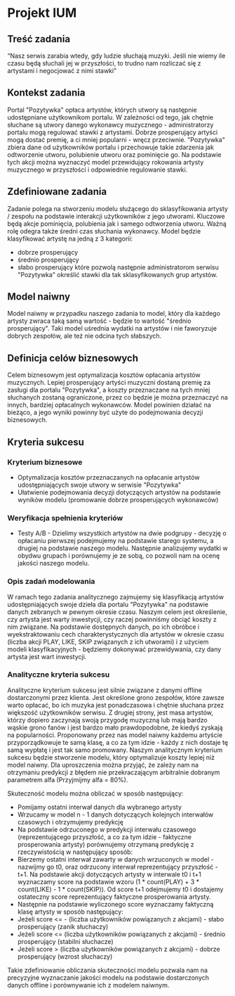 # Projekt IUM

## Treść zadania

“Nasz serwis zarabia wtedy, gdy ludzie słuchają muzyki. Jeśli nie wiemy ile czasu będą słuchali jej w przyszłości, to trudno nam rozliczać się z artystami i negocjować z nimi stawki”

## Kontekst zadania

Portal "Pozytywka" opłaca artystów, których utwory są następnie udostępniane użytkownikom portalu. W zależności od tego, jak chętnie słuchane są utwory danego wykonawcy muzycznego - administratorzy portalu mogą regulować stawki z artystami. Dobrze prosperujący artyści mogą dostać premię, a ci mniej popularni - wręcz przeciwnie. "Pozytywka" zbiera dane od użytkowników portalu i przechowuje takie zdarzenia jak odtworzenie utworu, polubienie utworu oraz pominięcie go. Na podstawie tych akcji można wyznaczyć model przewidujący rokowania artysty muzycznego w przyszłości i odpowiednie regulowanie stawki.

## Zdefiniowane zadania

Zadanie polega na stworzeniu modelu służącego do sklasyfikowania artysty / zespołu na podstawie interakcji użytkowników z jego utworami. Kluczowe będą akcje pominięcia, polubienia jak i samego odtworzenia utworu. Ważną rolę odegra także średni czas słuchania wykonawcy. Model będzie klasyfikować artystę na jedną z 3 kategorii:

- dobrze prosperujący
- średnio prosperujący
- słabo prosperujący
  które pozwolą następnie administratorom serwisu "Pozytywka" określić stawki dla tak sklasyfikowanych grup artystów.

## Model naiwny

Model naiwny w przypadku naszego zadania to model, który dla każdego artysty zwraca taką samą wartość - będzie to wartość "średnio prosperujący". Taki model uśrednia wydatki na artystów i nie faworyzuje dobrych zespołów, ale też nie odcina tych słabszych.

## Definicja celów biznesowych

Celem biznesowym jest optymalizacja kosztów opłacania artystów muzycznych. Lepiej prosperujący artyści muzyczni dostaną premię za zasługi dla portalu "Pozytywka", a koszty przeznaczane na tych mniej słuchanych zostaną ograniczone, przez co będzie je można przeznaczyć na innych, bardziej opłacalnych wykonawców. Model powinien działać na bieżąco, a jego wyniki powinny być użyte do podejmowania decyzji biznesowych.

## Kryteria sukcesu

### Kryterium biznesowe

- Optymalizacja kosztów przeznaczanych na opłacanie artystów udostępniających swoje utwory w serwisie "Pozytywka"
- Ułatwienie podejmowania decyzji dotyczących artystów na podstawie wyników modelu (promowanie dobrze prosperujących wykonawców)

### Weryfikacja spełnienia kryteriów

- Testy A/B - Dzielimy wszystkich artystów na dwie podgrupy - decyzję o opłacaniu pierwszej podejmujemy na podstawie starego systemu, a drugiej na podstawie naszego modelu. Następnie analizujemy wydatki w obydwu grupach i porównujemy je ze sobą, co pozwoli nam na ocenę jakości naszego modelu.

### Opis zadań modelowania

W ramach tego zadania analitycznego zajmujemy się klasyfikacją artystów udostępniających swoje dzieła dla portalu "Pozytywka" na podstawie danych zebranych w pewnym okresie czasu. Naszym celem jest określenie, czy artysta jest warty inwestycji, czy raczej powinniśmy obciąć koszty z nim związane.
Na podstawie dostępnych danych, po ich obróbce i wyekstraktowaniu cech charakterystycznych dla artystów w okresie czasu (liczba akcji PLAY, LIKE, SKIP związanych z ich utworami) i z użyciem modeli klasyfikacyjnych - będziemy dokonywać przewidywania, czy dany artysta jest wart inwestycji.

### Analityczne kryteria sukcesu

Analityczne kryterium sukcesu jest silnie związane z danymi offline dostarczonymi przez klienta. Jest określone grono zespołów, które zawsze warto opłacać, bo ich muzyka jest ponadczasowa i chętnie słuchana przez większość użytkowników serwisu. Z drugiej strony, jest masa artystów, którzy dopiero zaczynają swoją przygodę muzyczną lub mają bardzo wąskie grono fanów i jest bardzo mało prawdopodobne, że kiedyś zyskają na popularności.
Proponowany przez nas model naiwny każdemu artyście przyporządkowuje te samą klasę, a co za tym idzie - każdy z nich dostaje tę samą wypłatę i jest tak samo promowany. Naszym analitycznym kryterium sukcesu będzie stworzenie modelu, który optymalizuje koszty lepiej niż model naiwny. Dla uproszczenia można przyjąć, że zależy nam na otrzymaniu predykcji z błędem nie przekraczającym arbitralnie dobranym parametrem alfa (Przyjmijmy alfa = 80%).

Skuteczność modelu można obliczać w sposób następujący:

- Pomijamy ostatni interwał danych dla wybranego artysty
- Wrzucamy w model n - 1 danych dotyczących kolejnych interwałów czasowych i otrzymujemy predykcję
- Na podstawie odrzuconego w predykcji interwału czasowego (reprezentującego przyszłość, a co za tym idzie - faktyczne prosperowania artysty) porównujemy otrzymaną predykcję z rzeczywistością w następujący sposób:
- Bierzemy ostatni interwał zawarty w danych wrzuconych w model - nazwijmy go t0, oraz odrzucony interwał reprezentujący przyszłość - t+1.
  Na podstawie akcji dotyczących artysty w interwale t0 i t+1 wyznaczamy score na podstawie wzoru (1 \* count(PLAY) + 3 \* count(LIKE) - 1 \* count(SKIP)). Od score t+1 odejmujemy t0 i dostajemy ostateczny score reprezentujący faktyczne prosperowania artysty.
- Następnie na podstawie wyliczonego score wyznaczamy faktyczną klasę artysty w sposób następujący:
- Jeżeli score <= - (liczba użytkowników powiązanych z akcjami) - słabo prosperujący (zanik słuchaczy)
- Jeżeli score <= (liczba użytkowników powiązanych z akcjami) - średnio prosperujący (stabilni słuchacze)
- Jeżeli score > (liczba użytkowników powiązanych z akcjami) - dobrze prosperujący (wzrost słuchaczy)

Takie zdefiniowanie obliczania skuteczności modelu pozwala nam na precyzyjne wyznaczanie jakości modelu na podstawie dostarczonych danych offline i porównywanie ich z modelem naiwnym.
